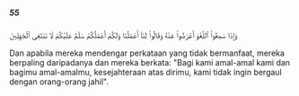 ##### 55

<span class="ayah">وَإِذَا سَمِعُوا۟ ٱللَّغْوَ أَعْرَضُوا۟ عَنْهُ وَقَالُوا۟ لَنَآ أَعْمَٰلُنَا وَلَكُمْ أَعْمَٰلُكُمْ سَلَٰمٌ عَلَيْكُمْ لَا نَبْتَغِى ٱلْجَٰهِلِينَ</span>

<span class="ayah_translation">Dan apabila mereka mendengar perkataan yang tidak bermanfaat, mereka berpaling daripadanya dan mereka berkata: "Bagi kami amal-amal kami dan bagimu amal-amalmu, kesejahteraan atas dirimu, kami tidak ingin bergaul dengan orang-orang jahil".</span>
